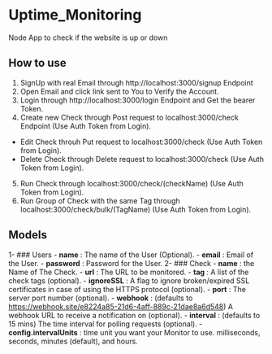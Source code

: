 # Uptime_Monitoring
Node App to check if the website is up or down
## How to use
1. SignUp with real Email through http://localhost:3000/signup Endpoint
2. Open Email and click link sent to You to Verify the Account.
3. Login through http://localhost:3000/login Endpoint and Get the bearer Token.
4. Create new Check through Post request to localhost:3000/check Endpoint (Use Auth Token from Login).
  - Edit Check throuh Put request to localhost:3000/check (Use Auth Token from Login).
  - Delete Check through Delete request to localhost:3000/check (Use Auth Token from Login).
5. Run Check through localhost:3000/check/(checkName) (Use Auth Token from Login).
6. Run Group of Check with the same Tag through localhost:3000/check/bulk/(TagName) (Use Auth Token from Login).
## Models
1- ### Users
      - **name** : The name of the User (Optional).
      - **email** : Email of the User.
    - **password** : Password for the User.
2- ### Check
      - **name** : the Name of The Check.
      - **url** : The URL to be monitored.
      - **tag** : A list of the check tags (optional).
      - **ignoreSSL** : A flag to ignore broken/expired SSL certificates in case of using the HTTPS protocol (optional).
      - **port** : The server port number (optional).
      - **webhook** :  (defaults to https://webhook.site/e8224a85-21d6-4aff-889c-21dae8a6d548) A webhook URL to receive a notification on (optional).
      - **interval** : (defaults to 15 mins) The time interval for polling requests (optional).
      - **config.intervalUnits** : time unit you want your Monitor to use. milliseconds, seconds, minutes (default), and hours.
